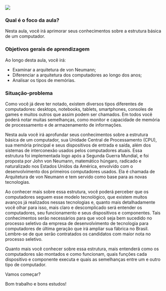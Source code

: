 [![](https://ampli-images.s3.amazonaws.com/production/98cc629d-69d8-4606-ba56-0d744795ed3c/original)](https://ampli-images.s3.amazonaws.com/production/98cc629d-69d8-4606-ba56-0d744795ed3c/original)

### **Qual é o foco da aula?**

Nesta aula, você irá aprimorar seus conhecimentos sobre a estrutura básica de um computador.

### **Objetivos gerais de aprendizagem**

Ao longo desta aula, você irá:

- Examinar a arquitetura de von Neumann;
- Diferenciar a arquitetura dos computadores ao longo dos anos;
- Analisar os tipos de memórias.

### Situação-problema

Como você já deve ter notado, existem diversos tipos diferentes de computadores: desktops, notebooks, tablets, smartphones, consoles de games e muitos outros que assim podem ser chamados. Em todos você poderá notar muitas semelhanças, como monitor e capacidade de memória de processamento e de armazenamento de informações.

Nesta aula você irá aprofundar seus conhecimentos sobre a estrutura básica de um computador, sua Unidade Central de Processamento (CPU), sua memória principal e seus dispositivos de entrada e saída, além dos sistemas de interconexão usados pelos computadores atuais. Essa estrutura foi implementada logo após a Segunda Guerra Mundial, e foi proposta por John von Neumann, matemático húngaro, radicado e naturalizado nos Estados Unidos da América, envolvido com o desenvolvimento dos primeiros computadores usados. Ela é chamada de Arquitetura de von Neumann e tem servido como base para as novas tecnologias.

Ao conhecer mais sobre essa estrutura, você poderá perceber que os computadores seguem esse modelo tecnológico, que existem muitos avanços já realizados nessas tecnologias e, quanto mais detalhadamente você olhar para isso, mais claro e descomplicado será entender os computadores, seu funcionamento e seus dispositivos e componentes. Tais conhecimentos serão necessários para que você seja bem sucedido no processo seletivo da empresa de desenvolvimento de tecnologia para computadores de última geração que irá ampliar sua fábrica no Brasil. Lembre-se de que serão contratados os candidatos com maior nota no processo seletivo.

Quanto mais você conhecer sobre essa estrutura, mais entenderá como os computadores são montados e como funcionam, quais funções cada dispositivo e componente executa e quais as semelhanças entre um e outro tipo de computador.

Vamos começar?

Bom trabalho e bons estudos!